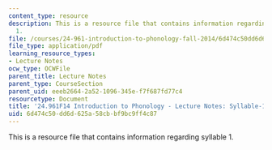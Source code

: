 ```yaml
---
content_type: resource
description: This is a resource file that contains information regarding syllable
  1.
file: /courses/24-961-introduction-to-phonology-fall-2014/6d474c50dd6d625a58cbbf9bc9ff4c87_MIT24_961F14_Lecture19.pdf
file_type: application/pdf
learning_resource_types:
- Lecture Notes
ocw_type: OCWFile
parent_title: Lecture Notes
parent_type: CourseSection
parent_uid: eeeb2664-2a52-1096-345e-f7f687fd77c4
resourcetype: Document
title: '24.961F14 Introduction to Phonology - Lecture Notes: Syllable-1'
uid: 6d474c50-dd6d-625a-58cb-bf9bc9ff4c87
---
```

This is a resource file that contains information regarding syllable 1.

